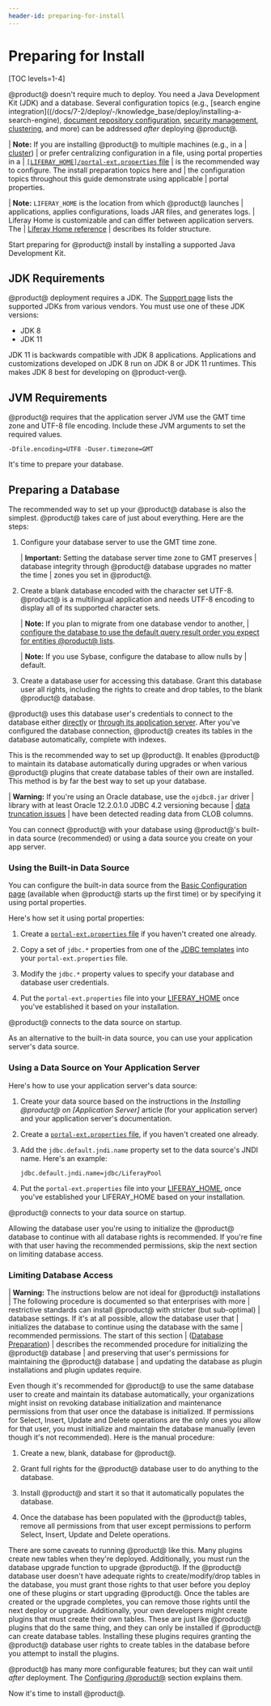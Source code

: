 ```yaml
---
header-id: preparing-for-install
---
```


# Preparing for Install

[TOC levels=1-4]

@product@ doesn't require much to deploy. You need a Java Development Kit (JDK)
and a database. Several configuration topics (e.g.,
[search engine integration]((/docs/7-2/deploy/-/knowledge_base/deploy/installing-a-search-engine),
[document repository configuration](/docs/7-2/deploy/-/knowledge_base/deploy/document-repository-configuration),
[security management](/docs/7-2/deploy/-/knowledge_base/deploy/securing-product),
[clustering](/docs/7-2/deploy/-/knowledge_base/deploy/product-clustering),
and more) can be addressed *after* deploying @product@. 

| **Note:** If you are installing @product@ to multiple machines (e.g., in a 
| [cluster](/docs/7-2/deploy/-/knowledge_base/deploy/product-clustering))
| or prefer centralizing configuration in a file, using portal properties in a
| [`[LIFERAY_HOME]/portal-ext.properties` file](/docs/7-2/deploy/-/knowledge_base/deploy/portal-properties)
| is the recommended way to configure. The install preparation topics here and
| the configuration topics throughout this guide demonstrate using applicable
| portal properties. 

| **Note:** `LIFERAY_HOME` is the location from which @product@ launches 
| applications, applies configurations, loads JAR files, and generates logs.
| Liferay Home is customizable and can differ between application servers. The
| [Liferay Home reference](/docs/7-2/deploy/-/knowledge_base/deploy/liferay-home)
| describes its folder structure. 

Start preparing for @product@ install by installing a supported Java
Development Kit. 

## JDK Requirements

@product@ deployment requires a JDK. The 
[Support page](https://help.liferay.com/hc/categories/360000894391-Product-Support)
lists the supported JDKs from various vendors. You must use one of these JDK
versions:

- JDK 8
- JDK 11

JDK 11 is backwards compatible with JDK 8 applications. Applications and
customizations developed on JDK 8 run on JDK 8 or JDK 11 runtimes. This makes
JDK 8 best for developing on @product-ver@. 

## JVM Requirements

@product@ requires that the application server JVM use the GMT time zone and
UTF-8 file encoding. Include these JVM arguments to set the required values. 

    -Dfile.encoding=UTF8 -Duser.timezone=GMT

It's time to prepare your database. 

## Preparing a Database

The recommended way to set up your @product@ database is also the simplest.
@product@ takes care of just about everything. Here are the steps:

1.  Configure your database server to use the GMT time zone. 

    | **Important:** Setting the database server time zone to GMT preserves 
    | database integrity through @product@ database upgrades no matter the time 
    | zones you set in @product@. 

2.  Create a blank database encoded with the character set UTF-8. @product@ is a
    multilingual application and needs UTF-8 encoding to display all of its
    supported character sets.

    | **Note:** If you plan to migrate from one database vendor to another,
    | [configure the database to use the default query result order you expect for entities @product@ lists](/docs/7-2/frameworks/-/knowledge_base/frameworks/sort-order-changed-with-a-different-database). 

    | **Note:** If you use Sybase, configure the database to allow nulls by 
    | default. 

3.  Create a database user for accessing this database. Grant this database user
    all rights, including the rights to create and drop tables, to the blank
    @product@ database.

@product@ uses this database user's credentials to connect to the database
either
[directly](#using-the-built-in-data-source)
or
[through its application server](#using-a-data-source-on-your-application-server). 
After you've configured the database connection, @product@ creates its tables in
the database automatically, complete with indexes.

This is the recommended way to set up @product@. It enables @product@ to
maintain its database automatically during upgrades or when various @product@
plugins that create database tables of their own are installed. This method is
by far the best way to set up your database. 

| **Warning:** If you're using an Oracle database, use the `ojdbc8.jar` driver 
| library with at least Oracle 12.2.0.1.0 JDBC 4.2 versioning because
| [data truncation issues](https://issues.liferay.com/browse/LPS-79229)
| have been detected reading data from CLOB columns. 

You can connect @product@ with your database using @product@'s built-in data
source (recommended) or using a data source you create on your app server. 

### Using the Built-in Data Source

You can configure the built-in data source from the
[Basic Configuration page](/docs/7-2/deploy/-/knowledge_base/deploy/installing-product#using-the-setup-wizard)
(available when @product@ starts up the first time) or by specifying it using 
portal properties. 

Here's how set it using portal properties:

1.  Create a 
    [`portal-ext.properties` file](/docs/7-2/deploy/-/knowledge_base/deploy/portal-properties)
    if you haven't created one already. 

2.  Copy a set of `jdbc.*` properties from one of the
    [JDBC templates](/docs/7-2/deploy/-/knowledge_base/deploy/jdbc-templates)
    into your `portal-ext.properties` file.

3.  Modify the `jdbc.*` property values to specify your database and database 
    user credentials. 

4.  Put the `portal-ext.properties` file into your
    [LIFERAY_HOME](/docs/7-2/deploy/-/knowledge_base/deploy/liferay-home)
    once you've established it based on your installation. 

@product@ connects to the data source on startup. 

As an alternative to the built-in data source, you can use your application
server's data source. 

### Using a Data Source on Your Application Server

Here's how to use your application server's data source: 

1.  Create your data source based on the instructions in the *Installing 
    @product@ on [Application Server]* article (for your application server)
    and your application server's documentation.

2.  Create a
    [`portal-ext.properties` file](/docs/7-2/deploy/-/knowledge_base/deploy/portal-properties),
    if you haven't created one already. 

3.  Add the `jdbc.default.jndi.name` property set to the data source's JNDI 
    name. Here's an example:

    ```properties
    jdbc.default.jndi.name=jdbc/LiferayPool
    ```

4.  Put the `portal-ext.properties` file into your
    [LIFERAY_HOME](/docs/7-2/deploy/-/knowledge_base/deploy/liferay-home),
    once you've established your LIFERAY_HOME based on your installation. 

@product@ connects to your data source on startup.

Allowing the database user you're using to initialize the @product@ database to
continue with all database rights is recommended. If you're fine with that user
having the recommended permissions, skip the next section on limiting
database access. 

### Limiting Database Access

| **Warning:** The instructions below are not ideal for @product@ installations
| The following procedure is documented so that enterprises with more
| restrictive standards can install @product@ with stricter (but sub-optimal)
| database settings. If it's at all possible, allow the database user that
| initializes the database to continue using the database with the same
| recommended permissions. The start of this section
| ([Database Preparation](#database-prepartation)) 
| describes the recommended procedure for initializing the @product@ database
| and preserving that user's permissions for maintaining the @product@ database
| and updating the database as plugin installations and plugin updates require. 

Even though it's recommended for @product@ to use the same database user to
create and maintain its database automatically, your organizations might insist
on revoking database initialization and maintenance permissions from that user
once the database is initialized. If permissions for Select, Insert, Update and
Delete operations are the only ones you allow for that user, you must initialize
and maintain the database manually (even though it's not recommended). Here is
the manual procedure: 

1.  Create a new, blank, database for @product@.

2.  Grant full rights for the @product@ database user to do anything to the 
    database. 

3.  Install @product@ and start it so that it automatically populates the
    database.

4.  Once the database has been populated with the @product@ tables, remove all
    permissions from that user except permissions to perform Select, Insert,
    Update and Delete operations. 

There are some caveats to running @product@ like this. Many plugins create new
tables when they're deployed. Additionally, you must run the database upgrade
function to upgrade @product@. If the @product@ database user doesn't have
adequate rights to create/modify/drop tables in the database, you must grant
those rights to that user before you deploy one of these plugins or start
upgrading @product@. Once the tables are created or the upgrade completes, you
can remove those rights until the next deploy or upgrade. Additionally, your own
developers might create plugins that must create their own tables. These are
just like @product@ plugins that do the same thing, and they can only be
installed if @product@ can create database tables. Installing these plugins
requires granting the @product@ database user rights to create tables in the
database before you attempt to install the plugins. 

@product@ has many more configurable features; but they
can wait until *after* deployment. The
[Configuring @product@](/deployment/docs/7-2/deploy/-/knowledge_base/deploy/configuring-product)
section explains them. 

Now it's time to install @product@. 
